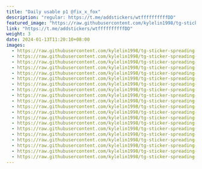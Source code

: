 ```yaml
---
title: "Daily usable p1 @fix_x_fox"
description: "regular: https://t.me/addstickers/wtffffffffffDD"
featured_image: "https://raw.githubusercontent.com/kylelin1998/tg-sticker-spreading-worldwide-images/main/img/bbcbcead-f0a2-443d-9458-812e08c48a02.jpg"
link: "https://t.me/addstickers/wtffffffffffDD"
weight: 3
date: 2024-01-13T11:20:10+08:00
images:
  - https://raw.githubusercontent.com/kylelin1998/tg-sticker-spreading-worldwide-images/main/img/bbcbcead-f0a2-443d-9458-812e08c48a02.jpg
  - https://raw.githubusercontent.com/kylelin1998/tg-sticker-spreading-worldwide-images/main/img/bacd06ad-acc2-4569-bf49-041952ecab75.jpg
  - https://raw.githubusercontent.com/kylelin1998/tg-sticker-spreading-worldwide-images/main/img/7036e757-f3b6-463a-acea-a4543f01bd07.jpg
  - https://raw.githubusercontent.com/kylelin1998/tg-sticker-spreading-worldwide-images/main/img/a1d974c9-4c4e-4f76-ab18-a54ca77e2a82.jpg
  - https://raw.githubusercontent.com/kylelin1998/tg-sticker-spreading-worldwide-images/main/img/43c3560f-a1b8-498b-b0cd-b897648051e9.jpg
  - https://raw.githubusercontent.com/kylelin1998/tg-sticker-spreading-worldwide-images/main/img/bc084a08-e20a-4a03-9015-e924b596b253.jpg
  - https://raw.githubusercontent.com/kylelin1998/tg-sticker-spreading-worldwide-images/main/img/4eb7d659-6283-4ab7-9ba1-02ccef5a78bb.jpg
  - https://raw.githubusercontent.com/kylelin1998/tg-sticker-spreading-worldwide-images/main/img/4ffbf12e-0e25-4fc2-85f9-2334df3aac60.jpg
  - https://raw.githubusercontent.com/kylelin1998/tg-sticker-spreading-worldwide-images/main/img/ca635a13-0b1a-4dd6-a3f0-0c6e285d71a9.jpg
  - https://raw.githubusercontent.com/kylelin1998/tg-sticker-spreading-worldwide-images/main/img/e8dfefa6-e361-4685-8ff7-b9818d7550a8.jpg
  - https://raw.githubusercontent.com/kylelin1998/tg-sticker-spreading-worldwide-images/main/img/92088700-e686-46c2-90e2-952af88bed5b.jpg
  - https://raw.githubusercontent.com/kylelin1998/tg-sticker-spreading-worldwide-images/main/img/74cc7303-4266-4301-961e-165d67d80a7b.jpg
  - https://raw.githubusercontent.com/kylelin1998/tg-sticker-spreading-worldwide-images/main/img/a8419e4f-e6d7-4a89-822e-11a3d47d46f0.jpg
  - https://raw.githubusercontent.com/kylelin1998/tg-sticker-spreading-worldwide-images/main/img/57d68f77-5f48-4f1f-bb55-3954c34227a9.jpg
  - https://raw.githubusercontent.com/kylelin1998/tg-sticker-spreading-worldwide-images/main/img/98cec822-358a-4033-9593-c5c7dd53914a.jpg
  - https://raw.githubusercontent.com/kylelin1998/tg-sticker-spreading-worldwide-images/main/img/20d9ae10-5444-4364-90cd-867e94cd2cbd.jpg
  - https://raw.githubusercontent.com/kylelin1998/tg-sticker-spreading-worldwide-images/main/img/d97ea7f9-d06e-48d7-8a45-b9e9341017c1.jpg
  - https://raw.githubusercontent.com/kylelin1998/tg-sticker-spreading-worldwide-images/main/img/f69e568c-06d5-42f8-93fb-e04c6bafb38e.jpg
  - https://raw.githubusercontent.com/kylelin1998/tg-sticker-spreading-worldwide-images/main/img/b18ef2d8-1dbe-4be6-8d74-491c1d96afbe.jpg
  - https://raw.githubusercontent.com/kylelin1998/tg-sticker-spreading-worldwide-images/main/img/2624dae2-b80f-410d-afb8-5286a1921066.jpg
---
```


